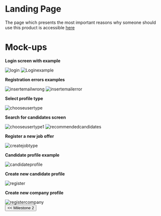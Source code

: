 # Landing Page

The page which presents the most important reasons why someone should use this product is accessible <a href="index.html" target="_blank">here</a>


# Mock-ups
**Login screen with example**

<img src="/connect.github.io/images/Log in.png" alt="login" title="Log in">
<img src="/connect.github.io/images/Log in + input example.png" alt="Loginexample" >

**Registration errors examples**

<img src="/connect.github.io/images/Insert email address - wrong format.png" alt="insertemailwrong" >
<img src="/connect.github.io/images/Insert email address - no user found.png" alt="insertemailerror" >

**Select profile type**

<div id="soloImg">
  <img src="/connect.github.io/images/Choose user type.png" alt="chooseusertype" >
</div>

**Search for candidates screen**

<img src="/connect.github.io/images/Choose user type-1.png" alt="chooseusertype1" >
<img src="/connect.github.io/images/Recommended candidates.png" alt="recommendedcandidates" >

**Register a new job offer**

<div id="soloImg">
  <img src="/connect.github.io/images/Create job type.png" alt="createjobtype" >
</div>

**Candidate profile example**

<div id="soloImg">
  <img src="/connect.github.io/images/Candidate profile.png" alt="candidateprofile" >
</div>

**Create new candidate profile**

<div id="soloImg">
  <img src="/connect.github.io/images/Register.png" alt="register" >
</div>

**Create new company profile**

<div id="soloImg">
  <img src="/connect.github.io/images/Register company.png" alt="registercompany" >
</div>




<input type="button" class="button" value="<< Milestone 2" onclick="window.location.href='milestone2.html'" />

